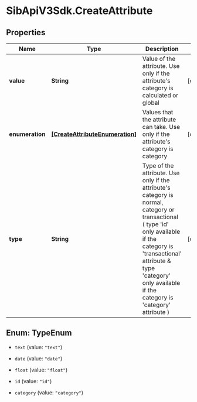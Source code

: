 # SibApiV3Sdk.CreateAttribute

## Properties
Name | Type | Description | Notes
------------ | ------------- | ------------- | -------------
**value** | **String** | Value of the attribute. Use only if the attribute&#39;s category is calculated or global | [optional] 
**enumeration** | [**[CreateAttributeEnumeration]**](CreateAttributeEnumeration.md) | Values that the attribute can take. Use only if the attribute&#39;s category is category | [optional] 
**type** | **String** | Type of the attribute. Use only if the attribute&#39;s category is normal, category or transactional ( type &#39;id&#39; only available if the category is &#39;transactional&#39; attribute &amp; type &#39;category&#39; only available if the category is &#39;category&#39; attribute ) | [optional] 


<a name="TypeEnum"></a>
## Enum: TypeEnum


* `text` (value: `"text"`)

* `date` (value: `"date"`)

* `float` (value: `"float"`)

* `id` (value: `"id"`)

* `category` (value: `"category"`)




